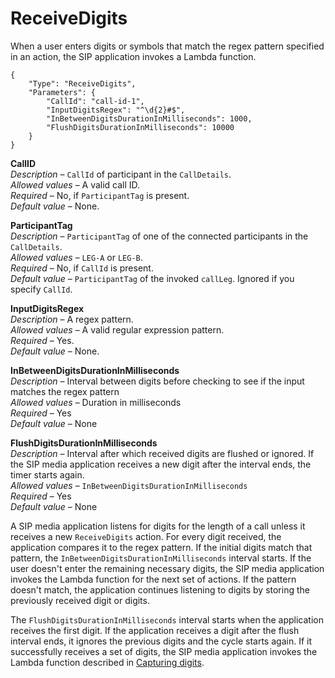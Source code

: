 # ReceiveDigits<a name="listen-to-digits"></a>

When a user enters digits or symbols that match the regex pattern specified in an action, the SIP application invokes a Lambda function\.

```
{
    "Type": "ReceiveDigits",
    "Parameters": {
        "CallId": "call-id-1",
        "InputDigitsRegex": "^\d{2}#$",
        "InBetweenDigitsDurationInMilliseconds": 1000, 
        "FlushDigitsDurationInMilliseconds": 10000
    }
}
```

**CallID**  
*Description* – `CallId` of participant in the `CallDetails`\.  
*Allowed values* – A valid call ID\.  
*Required* – No, if `ParticipantTag` is present\.  
*Default value* – None\.

**ParticipantTag**  
*Description* – `ParticipantTag` of one of the connected participants in the `CallDetails`\.  
*Allowed values* – `LEG-A` or `LEG-B`\.  
*Required* – No, if `CallId` is present\.  
*Default value* – `ParticipantTag` of the invoked `callLeg`\. Ignored if you specify `CallId`\.

**InputDigitsRegex**  
*Description* – A regex pattern\.  
*Allowed values* – A valid regular expression pattern\.  
*Required* – Yes\.  
*Default value* – None\.

**InBetweenDigitsDurationInMilliseconds**  
*Description* – Interval between digits before checking to see if the input matches the regex pattern  
*Allowed values* – Duration in milliseconds  
*Required* – Yes  
*Default value* – None

**FlushDigitsDurationInMilliseconds**  
*Description* – Interval after which received digits are flushed or ignored\. If the SIP media application receives a new digit after the interval ends, the timer starts again\.  
*Allowed values* – `InBetweenDigitsDurationInMilliseconds`  
*Required* – Yes  
*Default value* – None

A SIP media application listens for digits for the length of a call unless it receives a new `ReceiveDigits` action\. For every digit received, the application compares it to the regex pattern\. If the initial digits match that pattern, the `InBetweenDigitsDurationInMilliseconds` interval starts\. If the user doesn't enter the remaining necessary digits, the SIP media application invokes the Lambda function for the next set of actions\. If the pattern doesn't match, the application continues listening to digits by storing the previously received digit or digits\.

The `FlushDigitsDurationInMilliseconds` interval starts when the application receives the first digit\. If the application receives a digit after the flush interval ends, it ignores the previous digits and the cycle starts again\. If it successfully receives a set of digits, the SIP media application invokes the Lambda function described in [Capturing digits](case-4.md)\.